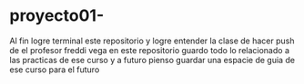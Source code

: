 # proyecto01-
Al fin logre terminal este repositorio y logre entender la clase de hacer push de el profesor freddi vega 
en este repositorio guardo todo lo relacionado a las practicas de ese curso y a futuro pienso guardar una espacie de guia de ese curso para el futuro 
